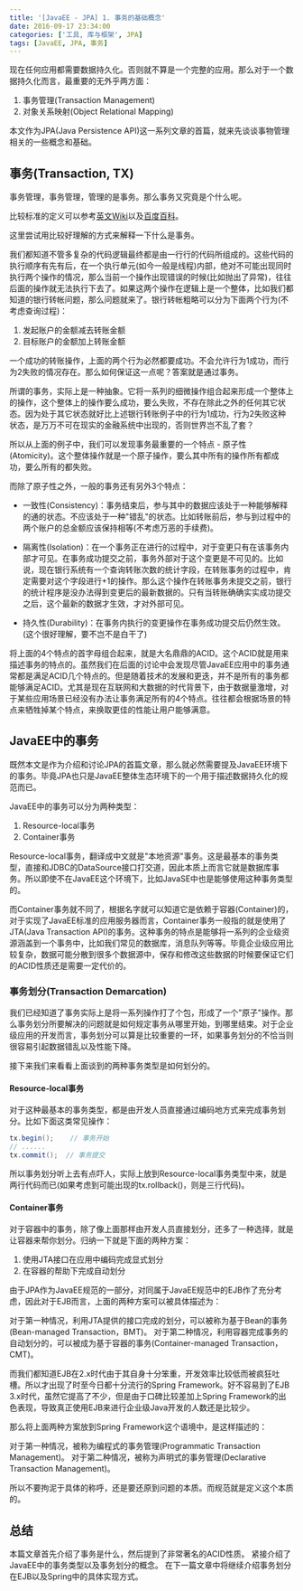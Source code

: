 ```yaml
---
title: '[JavaEE - JPA] 1. 事务的基础概念'
date: 2016-09-17 23:34:00
categories: ['工具, 库与框架', JPA]
tags: [JavaEE, JPA, 事务]
---
```


现在任何应用都需要数据持久化。否则就不算是一个完整的应用。那么对于一个数据持久化而言，最重要的无外乎两方面：

1. 事务管理(Transaction Management)
2. 对象关系映射(Object Relational Mapping)

本文作为JPA(Java Persistence API)这一系列文章的首篇，就来先谈谈事物管理相关的一些概念和基础。

<!-- More -->

## 事务(Transaction, TX)

事务管理，事务管理，管理的是事务。那么事务又究竟是个什么呢。

比较标准的定义可以参考[英文Wiki](https://en.wikipedia.org/wiki/Transaction)以及[百度百科](http://baike.baidu.com/link?url=ppfRV5K2ihgTHCpE127i83eTkl9qt2j_WaZEOtH9OyBKGXTWa_99WTq6_qtyQ5wh4xtuy0gk7AADTCkQM6GPSXwHzyCvmw7KzvpCzTgYd0O)。

这里尝试用比较好理解的方式来解释一下什么是事务。

我们都知道不管多复杂的代码逻辑最终都是由一行行的代码所组成的。这些代码的执行顺序有先有后，在一个执行单元(如今一般是线程)内部，绝对不可能出现同时执行两个操作的情况，那么当前一个操作出现错误的时候(比如抛出了异常)，往往后面的操作就无法执行下去了。如果这两个操作在逻辑上是一个整体，比如我们都知道的银行转帐问题，那么问题就来了。银行转帐粗略可以分为下面两个行为(不考虑查询过程)：

1. 发起账户的金额减去转账金额
2. 目标账户的金额加上转账金额

一个成功的转账操作，上面的两个行为必然都要成功。不会允许行为1成功，而行为2失败的情况存在。那么如何保证这一点呢？答案就是通过事务。

所谓的事务，实际上是一种抽象。它将一系列的细微操作组合起来形成一个整体上的操作，这个整体上的操作要么成功，要么失败，不存在除此之外的任何其它状态。因为处于其它状态就好比上述银行转账例子中的行为1成功，行为2失败这种状态，是万万不可在现实的金融系统中出现的，否则世界岂不乱了套？

所以从上面的例子中，我们可以发现事务最重要的一个特点 - 原子性(Atomicity)。这个整体操作就是一个原子操作，要么其中所有的操作所有都成功，要么所有的都失败。

而除了原子性之外，一般的事务还有另外3个特点：

- 一致性(Consistency)：事务结束后，参与其中的数据应该处于一种能够解释的通的状态。不应该处于一种"错乱"的状态。比如转账前后，参与到过程中的两个账户的总金额应该保持相等(不考虑万恶的手续费)。

- 隔离性(Isolation)：在一个事务正在进行的过程中，对于变更只有在该事务内部才可见。在事务成功提交之前，事务外部对于这个变更是不可见的。比如说，现在银行系统有一个查询转账次数的统计字段，在转账事务的过程中，肯定需要对这个字段进行+1的操作。那么这个操作在转账事务未提交之前，银行的统计程序是没办法得到变更后的最新数据的。只有当转账确确实实成功提交之后，这个最新的数据才生效，才对外部可见。

- 持久性(Durability)：在事务内执行的变更操作在事务成功提交后仍然生效。(这个很好理解，要不岂不是白干了)

将上面的4个特点的首字母组合起来，就是大名鼎鼎的ACID。这个ACID就是用来描述事务的特点的。虽然我们在后面的讨论中会发现尽管JavaEE应用中的事务通常都是满足ACID几个特点的。但是随着技术的发展和更迭，并不是所有的事务都能够满足ACID。尤其是现在互联网和大数据的时代背景下，由于数据量激增，对于某些应用场景已经没有办法让事务满足所有的4个特点。往往都会根据场景的特点来牺牲掉某个特点，来换取更佳的性能让用户能够满意。

## JavaEE中的事务

既然本文是作为介绍和讨论JPA的首篇文章，那么就必然需要提及JavaEE环境下的事务。毕竟JPA也只是JavaEE整体生态环境下的一个用于描述数据持久化的规范而已。

JavaEE中的事务可以分为两种类型：

1. Resource-local事务
2. Container事务

 Resource-local事务，翻译成中文就是"本地资源"事务。这是最基本的事务类型，直接和JDBC的DataSource接口打交道，因此本质上而言它就是数据库事务。所以即使不在JavaEE这个环境下，比如JavaSE中也是能够使用这种事务类型的。

而Container事务就不同了，根据名字就可以知道它是依赖于容器(Container)的，对于实现了JavaEE标准的应用服务器而言，Container事务一般指的就是使用了JTA(Java Transaction API)的事务。这种事务的特点是能够将一系列的企业级资源涵盖到一个事务中，比如我们常见的数据库，消息队列等等。毕竟企业级应用比较复杂，数据可能分散到很多个数据源中，保存和修改这些数据的时候要保证它们的ACID性质还是需要一定代价的。

### 事务划分(Transaction Demarcation)

我们已经知道了事务实际上是将一系列操作打了个包，形成了一个"原子"操作。那么事务划分所要解决的问题就是如何规定事务从哪里开始，到哪里结束。对于企业级应用的开发而言，事务划分可以算是比较重要的一环，如果事务划分的不恰当则很容易引起数据错乱以及性能下降。

接下来我们来看看上面谈到的两种事务类型是如何划分的。

#### Resource-local事务

对于这种最基本的事务类型，都是由开发人员直接通过编码地方式来完成事务划分。比如下面这类常见操作：

```java
tx.begin();    // 事务开始
// ......
tx.commit();  // 事务提交
```

所以事务划分听上去有点吓人，实际上放到Resource-local事务类型中来，就是两行代码而已(如果考虑到可能出现的tx.rollback()，则是三行代码)。

#### Container事务

对于容器中的事务，除了像上面那样由开发人员直接划分，还多了一种选择，就是让容器来帮你划分。归纳一下就是下面的两种方案：

1. 使用JTA接口在应用中编码完成显式划分
2. 在容器的帮助下完成自动划分

由于JPA作为JavaEE规范的一部分，对同属于JavaEE规范中的EJB作了充分考虑，因此对于EJB而言，上面的两种方案可以被具体描述为：

对于第一种情况，利用JTA提供的接口完成的划分，可以被称为基于Bean的事务(Bean-managed Transaction，BMT)。
对于第二种情况，利用容器完成事务的自动划分的，可以被成为基于容器的事务(Container-managed Transaction，CMT)。

而我们都知道EJB在2.x时代由于其自身十分笨重，开发效率比较低而被疯狂吐槽。所以才出现了时至今日都十分流行的Spring Framework。好不容易到了EJB 3.x时代，虽然它提高了不少，但是由于口碑比较差加上Spring Framework的出色表现，导致真正使用EJB来进行企业级Java开发的人数还是比较少。

那么将上面两种方案放到Spring Framework这个语境中，是这样描述的：

对于第一种情况，被称为编程式的事务管理(Programmatic Transaction Management)。
对于第二种情况，被称为声明式的事务管理(Declarative Transaction Management)。

所以不要拘泥于具体的称呼，还是要还原到问题的本质。而规范就是定义这个本质的。

## 总结

本篇文章首先介绍了事务是什么，然后提到了非常著名的ACID性质。
紧接介绍了JavaEE中的事务类型以及事务划分的概念。
在下一篇文章中将继续介绍事务划分在EJB以及Spring中的具体实现方式。



